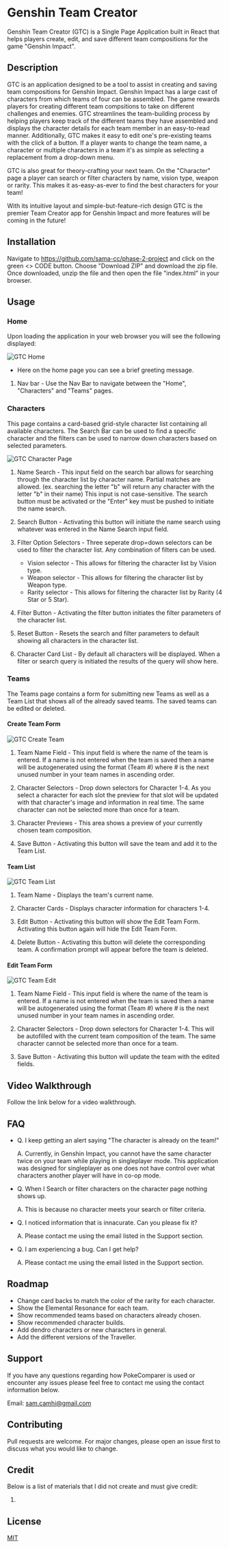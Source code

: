 # Genshin Team Creator

Genshin Team Creator (GTC) is a Single Page Application built in React that helps players create, edit, and save different team compositions for the game "Genshin Impact".

## Description

GTC is an application designed to be a tool to assist in creating and saving team compositions for Genshin Impact.  Genshin Impact has a large cast of characters from which teams of four can be assembled.  The game rewards players for creating different team compsitions to take on different challenges and enemies. GTC streamlines the team-building process by helping players keep track of the different teams they have assembled and displays the character details for each team member in an easy-to-read manner.  Additionally, GTC makes it easy to edit one's pre-existing teams with the click of a button. If a player wants to change the team name, a character or multiple characters in a team it's as simple as selecting a replacement from a drop-down menu.

GTC is also great for theory-crafting your next team. On the "Character" page a player can search or filter characters by name, vision type, weapon or rarity.  This makes it as-easy-as-ever to find the best characters for your team!

With its intuitive layout and simple-but-feature-rich design GTC is the premier Team Creator app for Genshin Impact and more features will be coming in the future!

## Installation

Navigate to https://github.com/sama-cc/phase-2-project and click on the green <> CODE button. Choose "Download ZIP" and download the zip file. Once downloaded, unzip the file and then open the file "index.html" in your browser.

## Usage

### Home

Upon loading the application in your web browser you will see the following displayed:

![GTC Home](./src/images/genshin-home-numbered.jpg)

 - Here on the home page you can see a brief greeting message.

1. Nav bar - Use the Nav Bar to navigate between the "Home", "Characters" and "Teams" pages. 

### Characters

This page contains a card-based grid-style character list containing all available characters. The Search Bar can be used to find a specific character and the filters can be used to narrow down characters based on selected parameters.

![GTC Character Page](./src/images/genshin-characters-numbered.jpg)

1. Name Search - This input field on the search bar allows for searching through the character list by character name. Partial matches are allowed. (ex. searching the letter "b" will return any character with the letter "b" in their name) This input is not case-sensitive. The search button must be activated or the "Enter" key must be pushed to initiate the name search.

2. Search Button - Activating this button will initiate the name search using whatever was entered in the Name Search input field.

3. Filter Option Selectors - Three seperate drop=down selectors can be used to filter the character list. Any combination of filters can be used. 
    - Vision selector - This allows for filtering the character list by Vision type.
    - Weapon selector - This allows for filtering the character list by Weapon type.
    - Rarity selector - This allows for filtering the character list by Rarity (4 Star or 5 Star).

4. Filter Button - Activating the filter button initiates the filter parameters of the character list.

5. Reset Button - Resets the search and filter parameters to default showing all characters in the character list.

6. Character Card List - By default all characters will be displayed. When a filter or search query is initiated the results of the query will show here.

### Teams

The Teams page contains a form for submitting new Teams as well as a Team List that shows all of the already saved teams. The saved teams can be edited or deleted.

#### Create Team Form

![GTC Create Team](./src/images/genshin-create-team-numbered.jpg)

1. Team Name Field - This input field is where the name of the team is entered.  If a name is not entered when the team is saved then a name will be autogenerated using the format (Team #) where # is the next unused number in your team names in ascending order.

2. Character Selectors - Drop down selectors for Character 1-4. As you select a character for each slot the preview for that slot will be updated with that character's image and information in real time. The same character can not be selected more than once for a team.

3. Character Previews - This area shows a preview of your currently chosen team composition.

4. Save Button - Activating this button will save the team and add it to the Team List.

#### Team List

![GTC Team List](./src/images/genshin-team-list-numbered.jpg)

1. Team Name - Displays the team's current name.

2. Character Cards - Displays character information for characters 1-4.

3. Edit Button - Activating this button will show the Edit Team Form. Activating this button again will hide the Edit Team Form.

4. Delete Button - Activating this button will delete the corresponding team. A confirmation prompt will appear before the team is deleted.

#### Edit Team Form

![GTC Team Edit](./src/images/genshin-team-edit-numbered.jpg)

1. Team Name Field - This input field is where the name of the team is entered.  If a name is not entered when the team is saved then a name will be autogenerated using the format (Team #) where # is the next unused number in your team names in ascending order.

2. Character Selectors - Drop down selectors for Character 1-4. This will be autofilled with the current team composition of the team. The same character cannot be selected more than once for a team.

3. Save Button - Activating this button will update the team with the edited fields.

## Video Walkthrough

Follow the link below for a video walkthrough.

## FAQ

- Q. I keep getting an alert saying "The character is already on the team!"

    A. Currently, in Genshin Impact, you cannot have the same character twice on your team while playing in singleplayer mode. This application was designed for singleplayer as one does not have control over what characters another player will have in co-op mode.

- Q. When I Search or filter characters on the character page nothing shows up.

    A. This is because no character meets your search or filter criteria.

- Q. I noticed information that is innacurate. Can you please fix it?

    A. Please contact me using the email listed in the Support section.

- Q. I am experiencing a bug. Can I get help?

    A. Please contact me using the email listed in the Support section.

## Roadmap

- Change card backs to match the color of the rarity for each character.
- Show the Elemental Resonance for each team.
- Show recommended teams based on characters already chosen.
- Show recommended character builds.
- Add dendro characters or new characters in general.
- Add the different versions of the Traveller.

## Support

If you have any questions regarding how PokeComparer is used or encounter any issues please feel free to contact me using the contact information below.

Email: sam.camhi@gmail.com

## Contributing

Pull requests are welcome. For major changes, please open an issue first
to discuss what you would like to change.

## Credit

Below is a list of materials that I did not create and must give credit:

1. 

## License

[MIT](https://choosealicense.com/licenses/mit/)
